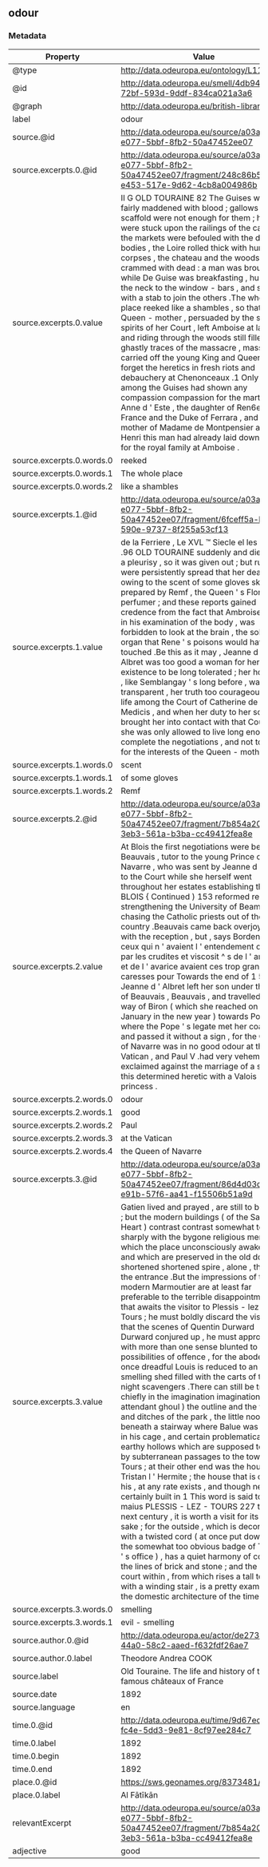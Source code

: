 ## odour

### Metadata

| Property | Value |
| -------- | ----- |
| @type | http://data.odeuropa.eu/ontology/L11_Smell |
| @id | http://data.odeuropa.eu/smell/4db94b82-72bf-593d-9ddf-834ca021a3a6 |
| @graph | http://data.odeuropa.eu/british-library |
| label | odour |
| source.@id | http://data.odeuropa.eu/source/a03a54fa-e077-5bbf-8fb2-50a47452ee07 |
| source.excerpts.0.@id | http://data.odeuropa.eu/source/a03a54fa-e077-5bbf-8fb2-50a47452ee07/fragment/248c86b5-e453-517e-9d62-4cb8a004986b |
| source.excerpts.0.value | II G OLD TOURAINE 82 The Guises were fairly maddened with blood ; gallows and scaffold were not enough for them ; heads were stuck upon the railings of the castle , the markets were befouled with the dead bodies , the Loire rolled thick with human corpses , the chateau and the woods were crammed with dead : a man was brought in while De Guise was breakfasting , hung by the neck to the window - bars , and sent with a stab to join the others .The whole place reeked like a shambles , so that the Queen - mother , persuaded by the softer spirits of her Court , left Amboise at last , and riding through the woods still filled with ghastly traces of the massacre , massacre , carried off the young King and Queen to forget the heretics in fresh riots and debauchery at Chenonceaux .1 Only one among the Guises had shown any compassion compassion for the martyrs , Anne d ' Este , the daughter of Ren6e de France and the Duke of Ferrara , and mother of Madame de Montpensier and Henri this man had already laid down his life for the royal family at Amboise . |
| source.excerpts.0.words.0 | reeked |
| source.excerpts.0.words.1 | The whole place |
| source.excerpts.0.words.2 | like a shambles |
| source.excerpts.1.@id | http://data.odeuropa.eu/source/a03a54fa-e077-5bbf-8fb2-50a47452ee07/fragment/6fceff5a-b21f-590e-9737-8f255a53cf13 |
| source.excerpts.1.value | de la Ferriere , Le XVL ™ Siecle el les Valois .96 OLD TOURAINE suddenly and died — of a pleurisy , so it was given out ; but rumours were persistently spread that her death was owing to the scent of some gloves skilfully prepared by Remf , the Queen ' s Florentine perfumer ; and these reports gained credence from the fact that Ambroise Pard , in his examination of the body , was forbidden to look at the brain , the sole organ that Rene ' s poisons would have touched .Be this as it may , Jeanne d ' Albret was too good a woman for her existence to be long tolerated ; her honesty , like Semblangay ' s long before , was too transparent , her truth too courageous , for life among the Court of Catherine de Medicis , and when her duty to her son brought her into contact with that Court , she was only allowed to live long enough to complete the negotiations , and not too long for the interests of the Queen - mother . |
| source.excerpts.1.words.0 | scent |
| source.excerpts.1.words.1 | of some gloves |
| source.excerpts.1.words.2 | Remf |
| source.excerpts.2.@id | http://data.odeuropa.eu/source/a03a54fa-e077-5bbf-8fb2-50a47452ee07/fragment/7b854a20-3eb3-561a-b3ba-cc49412fea8e |
| source.excerpts.2.value | At Blois the first negotiations were begun by Beauvais , tutor to the young Prince of Navarre , who was sent by Jeanne d ' Albret to the Court while she herself went throughout her estates establishing the BLOIS { Continued ) 153 reformed religion , strengthening the University of Beam , and chasing the Catholic priests out of the country .Beauvais came back overjoyed with the reception , but , says Bordenaye , ceux qui n ' avaient l ' entendement opile par les crudites et viscosit ^ s de l ' ambition et de l ' avarice avaient ces trop grandes caresses pour Towards the end of 1 5 7 1 Jeanne d ' Albret left her son under the care of Beauvais , Beauvais , and travelled by way of Biron ( which she reached on 2 ist January in the new year ) towards Poitiers , where the Pope ' s legate met her coach and passed it without a sign , for the Queen of Navarre was in no good odour at the Vatican , and Paul V .had very vehemently exclaimed against the marriage of a son of this determined heretic with a Valois princess . |
| source.excerpts.2.words.0 | odour |
| source.excerpts.2.words.1 | good |
| source.excerpts.2.words.2 | Paul |
| source.excerpts.2.words.3 | at the Vatican |
| source.excerpts.2.words.4 | the Queen of Navarre |
| source.excerpts.3.@id | http://data.odeuropa.eu/source/a03a54fa-e077-5bbf-8fb2-50a47452ee07/fragment/86d4d03d-e91b-57f6-aa41-f15506b51a9d |
| source.excerpts.3.value | Gatien lived and prayed , are still to be seen ; but the modern buildings ( of the Sacred Heart ) contrast contrast somewhat too sharply with the bygone religious memories which the place unconsciously awakens , and which are preserved in the old door and shortened shortened spire , alone , that face the entrance .But the impressions of the modern Marmoutier are at least far preferable to the terrible disappointment that awaits the visitor to Plessis - lez - Tours ; he must boldly discard the vision that the scenes of Quentin Durward Durward conjured up , he must approach with more than one sense blunted to the possibilities of offence , for the abode of the once dreadful Louis is reduced to an evil - smelling shed filled with the carts of the night scavengers .There can still be traced ( chiefly in the imagination imagination of the attendant ghoul ) the outline and the walls and ditches of the park , the little nook beneath a stairway where Balue was hidden in his cage , and certain problematical and earthy hollows which are supposed to lead by subterranean passages to the town of Tours ; at their other end was the house of Tristan l ' Hermite ; the house that is called his , at any rate exists , and though nearly certainly built in 1 This word is said to be maius PLESSIS - LEZ - TOURS 227 the next century , it is worth a visit for its own sake ; for the outside , which is decorated with a twisted cord ( at once put down as the somewhat too obvious badge of Tristan ' s office ) , has a quiet harmony of colour in the lines of brick and stone ; and the little court within , from which rises a tall tower with a winding stair , is a pretty example of the domestic architecture of the time . |
| source.excerpts.3.words.0 | smelling |
| source.excerpts.3.words.1 | evil - smelling |
| source.author.0.@id | http://data.odeuropa.eu/actor/de273c09-44a0-58c2-aaed-f632fdf26ae7 |
| source.author.0.label | Theodore Andrea COOK |
| source.label | Old Touraine. The life and history of the famous châteaux of France |
| source.date | 1892 |
| source.language | en |
| time.0.@id | http://data.odeuropa.eu/time/9d67ed54-fc4e-5dd3-9e81-8cf97ee284c7 |
| time.0.label | 1892 |
| time.0.begin | 1892 |
| time.0.end | 1892 |
| place.0.@id | https://sws.geonames.org/8373481/ |
| place.0.label | Al Fātīkān |
| relevantExcerpt | http://data.odeuropa.eu/source/a03a54fa-e077-5bbf-8fb2-50a47452ee07/fragment/7b854a20-3eb3-561a-b3ba-cc49412fea8e |
| adjective | good |
